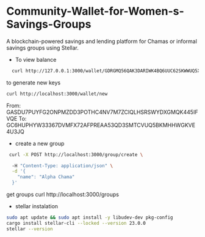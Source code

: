 # Community-Wallet-for-Women-s-Savings-Groups
A blockchain-powered savings and lending platform for Chamas or informal savings groups using Stellar.


- To view balance 
```bash
  curl http://127.0.0.1:3000/wallet/GDRGMQ56QAK3DARIWK4BQ6UUC62SKWWUQ5XR7AU5UFV3OIDY5RP2S3F7/balance
```


to generate new keys
```bash
curl http://localhost:3000/wallet/new
```

From: GASDU7PUYFG2ONPMZDD3POTHC4NV7M7ZCIQLHSRSWYDXGMQK445IFVQE
To: GC6HUPHYW33367DVMFX72AFPREAA53QD3SMTCVUQ5BKMHHWGKVE4U3JQ

- create a new group
```bash
 curl -X POST http://localhost:3000/group/create \

  -H "Content-Type: application/json" \
  -d '{
    "name": "Alpha Chama"
  }'
  ```

  get groups
  curl http://localhost:3000/groups

  - stellar instalation
  ```bash
  sudo apt update && sudo apt install -y libudev-dev pkg-config
  cargo install stellar-cli --locked --version 23.0.0
  stellar --version

 ``` 